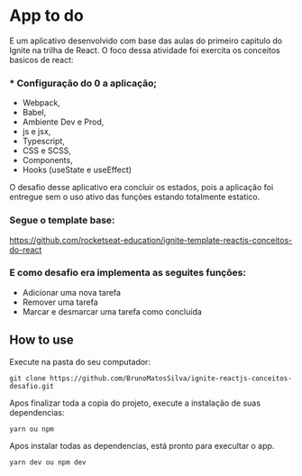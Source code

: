 # App to do

E um aplicativo desenvolvido com base das aulas do primeiro capitulo do Ignite na trilha de React.
O foco dessa atividade foi exercita os conceitos basicos de react:

### * Configuração do 0 a aplicação;
- Webpack, 
- Babel,
- Ambiente Dev e Prod,
- js e jsx,
- Typescript,
- CSS e SCSS,
- Components,
- Hooks (useState e useEffect)

O desafio desse aplicativo era concluir os estados, pois a aplicação foi entregue sem o uso ativo das funções estando totalmente estatico.

### Segue o template base:

https://github.com/rocketseat-education/ignite-template-reactjs-conceitos-do-react

### E como desafio era implementa as seguites funções:

- Adicionar uma nova tarefa
- Remover uma tarefa
- Marcar e desmarcar uma tarefa como concluída

## How to use

Execute na pasta do seu computador:

```git clone https://github.com/BrunoMatosSilva/ignite-reactjs-conceitos-desafio.git```

Apos finalizar toda a copia do projeto, execute a instalação de suas dependencias:

```yarn ou npm```

Apos instalar todas as dependencias, está pronto para execultar o app.

```yarn dev ou npm dev```
